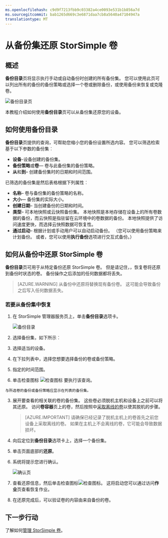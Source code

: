 ```yaml
---
ms.openlocfilehash: c9d9f7213fbb9c03382a4ce0093e531b1b856a7d
ms.sourcegitcommit: bab1265d669c3e6871daa7cb8a5640a47104947a
translationtype: MT
---
```

<properties 
   pageTitle="从备份中还原 StorSimple 卷 |Microsoft Azure"
   description="说明如何使用 StorSimple 管理器服务备份目录页可以从备份集还原 StorSimple 卷。"
   services="storsimple"
   documentationCenter="NA"
   authors="SharS"
   manager="carolz"
   editor="" />
<tags 
   ms.service="storsimple"
   ms.devlang="NA"
   ms.topic="article"
   ms.tgt_pltfrm="NA"
   ms.workload="TBD"
   ms.date="08/28/2015"
   ms.author="v-sharos" />

# 从备份集还原 StorSimple 卷

## 概述

**备份目录**页将显示执行手动或自动备份时创建的所有备份集。 您可以使用此页可以列出所有的备份的备份策略或选择一个卷或删除备份，或使用备份来恢复或克隆卷。

 ![备份目录页](./media/storsimple-restore-from-backup-set/HCS_BackupCatalog.png)

本教程介绍如何使用**备份目录**页可以从备份集还原您的设备。

## 如何使用备份目录 

**备份目录**页提供的查询，可帮助您缩小您的备份设置所选内容。 您可以筛选检索基于以下参数的备份集︰

- **设备**-设备创建的备份集。
- **备份策略**或**卷**— 卷与此备份集的备份策略。
- **从**和**到**– 创建备份集时的日期和时间范围。

已筛选的备份集是然后表格根据下列属性︰

- **名称**– 卷与备份集的备份策略的名称。
- **大小**— 备份集的实际大小。
- **创建日期**– 当创建备份的日期和时间。 
- **类型**– 可本地快照或云快照备份集。 本地快照是本地存储在设备上的所有卷数据的备份，而云快照是指驻留在云环境中的卷数据的备份。 本地快照提供了访问速度更快，而选择云快照数据可恢复性。
- **通过启动**– 根据计划或手动用户可以自动启动备份。 （您可以使用备份策略来计划备份。 或者，您可以使用**执行备份**选项进行交互式备份。）

## 如何从备份中还原 StorSimple 卷

**备份目录**页可用于从特定备份还原 StorSimple 卷。 但是请记住，，恢复卷将还原到备份时状态的卷。 备份操作之后添加的任何数据都将丢失。

> [AZURE.WARNING] 从备份中还原将替换现有备份卷。 这可能会导致备份之后写入任何数据丢失。


### 若要从备份集中恢复

1. 在 StorSimple 管理器服务页上，单击**备份目录**选项卡。

    ![备份目录](./media/storsimple-restore-from-backup-set/HCS_Restore.png)

2. 选择备份集，如下所示︰
  1. 选择适当的设备。
  2. 在下拉列表中，选择您想要选择备份的卷或备份策略。
  3. 指定的时间范围。
  4. 单击检查图标 ![检查图标](./media/storsimple-restore-from-backup-set/HCS_CheckIcon.png) 要执行该查询。
 
    与所选卷的备份或备份策略应显示在列表的备份集。

3. 展开要查看的相关联的卷的备份集。 这些卷必须脱机主机和设备上之前可以将其还原。 访问**卷容器**页上的卷，然后按照中[采取离线的卷](storsimple-manage-volumes.md#take-a-volume-offline)以使其脱机的步骤。

    >  [AZURE.IMPORTANT] 请确保已经记录了脱机主机上的卷首先之前您设备上采取离线的卷。 如果在主机上不会离线的卷，它可能会导致数据损坏。

4. 向后定位到**备份目录**选项卡上，选择一个备份集。

5. 单击页面底部的**还原**。

6. 系统将提示您进行确认。 

    ![确认页](./media/storsimple-restore-from-backup-set/HCS_ConfirmRestore.png)

7. 查看还原信息，然后单击检查图标![检查图标](./media/storsimple-restore-from-backup-set/HCS_CheckIcon.png)。 这将启动您可以通过访问**作业**页查看恢复作业。 

8. 在还原完成后，可以验证卷的内容由来自备份的卷。

## 下一步行动

了解如何[管理 StorSimple 卷](storsimple-manage-volumes.md)。
